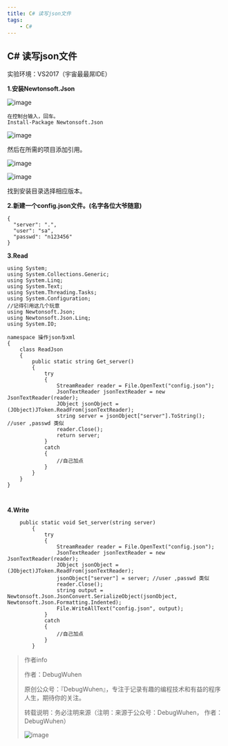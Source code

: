 ```yaml
---
title: C# 读写json文件
tags:
    - C#
---
```

## C# 读写json文件

实验环境：VS2017（宇宙最最屌IDE）

**1.安装Newtonsoft.Json**

![image](https://user-images.githubusercontent.com/48900845/115116802-2f440b80-9fce-11eb-8ba2-f018cbc7c933.png)

```
在控制台输入，回车。
Install-Package Newtonsoft.Json
```

![image](https://user-images.githubusercontent.com/48900845/115116818-41be4500-9fce-11eb-9def-fe2cf1374bbf.png)


然后在所需的项目添加引用。

![image](https://user-images.githubusercontent.com/48900845/115116824-4daa0700-9fce-11eb-9c0f-328ba748522d.png)

![image](https://user-images.githubusercontent.com/48900845/115116830-539fe800-9fce-11eb-9506-8fd3e31cbe8e.png)

找到安装目录选择相应版本。

<!--more-->

**2.新建一个config.json文件。(名字各位大爷随意)**

```
{
  "server": ".",
  "user": "sa",
  "passwd": "n123456"
}
```

**3.Read**

```
using System;
using System.Collections.Generic;
using System.Linq;
using System.Text;
using System.Threading.Tasks;
using System.Configuration;
//记得引用这几个玩意
using Newtonsoft.Json;
using Newtonsoft.Json.Linq;
using System.IO;

namespace 操作json与xml
{
    class ReadJson
    {
        public static string Get_server()
        {
        	try
            {
            	StreamReader reader = File.OpenText("config.json");
            	JsonTextReader jsonTextReader = new JsonTextReader(reader);
           	 	JObject jsonObject = (JObject)JToken.ReadFrom(jsonTextReader);
            	string server = jsonObject["server"].ToString(); //user ,passwd 类似
            	reader.Close();
            	return server;
            }
            catch
            {
            	//自己加点
            }
        }
    }
}



```

**4.Write**

```
	public static void Set_server(string server)
        {
        	try
            {
            	StreamReader reader = File.OpenText("config.json");
            	JsonTextReader jsonTextReader = new JsonTextReader(reader);
           	 	JObject jsonObject = (JObject)JToken.ReadFrom(jsonTextReader);
            	jsonObject["server"] = server; //user ,passwd 类似
            	reader.Close();
            	string output = Newtonsoft.Json.JsonConvert.SerializeObject(jsonObject, Newtonsoft.Json.Formatting.Indented);
                File.WriteAllText("config.json", output);
            }
            catch
            {
            	//自己加点
            }
        }

```

>作者info
>
>作者：DebugWuhen
>
>原创公众号：『DebugWuhen』，专注于记录有趣的编程技术和有益的程序人生，期待你的关注。
>
>转载说明：务必注明来源（注明：来源于公众号：DebugWuhen， 作者：DebugWuhen）
>
>![image](https://user-images.githubusercontent.com/48900845/112752163-3b0e6480-9004-11eb-899d-66ddef749c2b.png)


